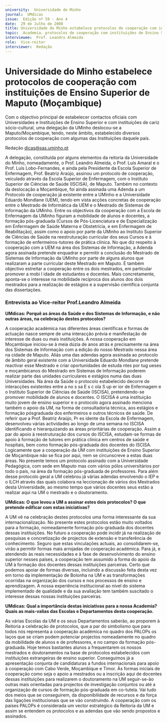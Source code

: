 ```yaml
---
university:  Universidade do Minho
journal:  UMdicas
issue:  Edição nº 59 - Ano 4
date:  29 de Julho de 2008
title: Universidade do Minho estabelece protocolos de cooperação com instituições de Ensino Superior de Maputo (Moçambique)
topic:  Academia. protocolos de cooperação com instituições de Ensino Superior de Maputo
interviewee:  Prof. Leandro Almeida
role:  Vice-reitor
interviewer:  Redação
--- 
```


# Universidade do Minho estabelece protocolos de cooperação com instituições de Ensino Superior de Maputo (Moçambique)

Com o objectivo principal de estabelecer contactos oficiais com Universidades e Instituições de Ensino Superior e com instituições de cariz sócio-cultural, uma delegação da UMinho deslocou-se a Maputo/Moçambique, tendo, neste âmbito, estabelecido diversos protocolos de cooperação com algumas das Instituições daquele país.
 
Redação dicas@sas.uminho.pt 


A delegação, constituída por alguns elementos da reitoria da Universidade do Minho, nomeadamente, o Prof. Leandro Almeida, o Prof. Luís Amaral e o Prof. Luís Lobo-Fernandes, e ainda pela Presidente da Escola Superior de Enfermagem, Prof. Beatriz Araújo, assinou um protocolo de cooperação, veiculado através da Escola Superior de Enfermagem, com o Instituto Superior de Ciências de Saúde (ISCISA), de Maputo. Também no contexto da deslocação a Moçambique, foi ainda assinada uma Adenda a um Protocolo de cooperação já existente entre a UMinho e a Universidade Eduardo Mondlane (UEM), tendo em vista acções concretas de cooperação entre o Mestrado de Informática da UEM e o Mestrado de Sistemas de Informação da UMinho.
Entre os objectivos da cooperação com a Escola de Enfermagem da UMinho figuram a mobilidade de alunos e docentes, a formação pós-graduada (Cursos de Pós-Licenciatura e de Especialização em Enfermagem de Saúde Materna e Obstetrícia, e em Enfermagem de Reabilitação), assim como o apoio por parte da UMinho ao Instituto Superior de Ciências de Saúde na reestruturação curricular dos seus Cursos e à formação de enfermeiros-tutores de prática clínica.
No que diz respeito à cooperação com a UEM na área dos Sistemas de Informação, a Adenda agora assinada pretende enquadrar e permitir a conclusão do Mestrado de Sistemas de Informação da UMinho por parte de alguns alunos que realizaram a parte curricular deste Mestrado em Maputo. È também objectivo estreitar a cooperação entre os dois mestrados, em particular promover a mobi l idade de estudantes e docentes. Mais concretamente, aponta-se o interesse na mobilidade recíproca dos alunos dos dois mestrados para a realização de estágios e a supervisão científica conjunta das dissertações.
 
### Entrevista ao Vice-reitor Prof.Leandro Almeida

**UMdicas: Porquê as áreas da Saúde e dos Sistemas de Informação, e não outras áreas, na celebração destes protocolos?**

A cooperação académica nas diferentes áreas científicas e formas de actuação nasce sempre de uma interacção prévia e manifestação de interesse de duas ou mais instituições.
A nossa cooperação em Moçambique iniciou-se à meia dúzia de anos atrás e precisamente na área dos Sistemas de Informação com a edição do nosso Mestrado nessa área na cidade de Maputo.
Aliás uma das adendas agora assinada ao protocolo de âmbito geral existente com a Universidade Eduardo Mondlane pretende reactivar esse Mestrado e criar oportunidades de estuda ntes por tug ueses e moçambicanos do Mestrado em Sistemas de Informação poderem realizar parte das unidades curriculares e estágios numa das duas Universidades.
Na área da Saúde o protocolo estabelecido decorre de interacções existentes entre a no s sa E s c ola S up er ior de Enfermagem e o Instituto Superior de Ciências de Saúde (ISCISA), pretendendo-se promover mobilidade de alunos e docentes.
O ISCISA é uma instituição muito jovem de ensino superior e o protocolo agora assinado menciona também o apoio da UM, na forma de consultadoria técnica, aos estágios e formação pósgraduada dos enfermeiros e outros técnicos de saúde. De referir que a Prof. Beatriz Araújo, Pr es idente da Escola de Enfermagem, desenvolveu várias actividades ao longo de uma semana no ISCISA identificando e hierarquizando as áreas prioritárias de cooperação.
Assim a par do apoio à reestruturação dos cursos do ISCISA, estudam-se formas de apoio à formação de tutores em prática clínica em centros de saúde e hospitais, bem como formação pós-graduada dos docentes do ISCISA.
Logicamente que a cooperação da UM com instituições de Ensino Superior de Moçambique não se fica por aqui, nem se circunscreve a estas duas áreas.
No presente temos um protocolo assinado com a Universidade Pedagógica, com sede em Maputo mas com vários pólos universitários por todo o país, na área da formação pós-graduada de professores.
Para além desse protocolo geral a UM celebrou já várias adendas envolvendo o IEP e o ILCH através das quais colabora na leccionação de vários dos Mestrados desta Universidade, ao mesmo tempo que vários docentes seus estão a realizar aqui na UM o mestrado e o doutoramento.
 

**UMdicas: O que levou a UM a assinar estes dois protocolos? O que pretende edificar com estas iniciativas?**

A UM vê na celebração destes protocolos uma forma interessante da sua internacionalização.
No presente estes protocolos estão muito voltados para a formação, nomeadamente formação pós-graduada dos docentes dessas instituições. No futuro a cooperação pode incidir já na realização de pesquisas e concretização de projectos de extensão e transferência de conhecimento. Seguro que estas vinculações actuais, ao consolidarem-se, virão a permitir formas mais arrojadas de cooperação académica. Para já, e atendendo às reais necessidades e à fase de desenvolvimento do ensino superior nesses países, a cooperação tem assumido a forma do apoio da UM à formação dos docentes dessas instituições parceiras. Certo que podemos apoiar de formas diversas, incluindo a discussão feita desta vez em torno da implementação de Bolonha na UM e as transformações ocorridas na organização dos cursos e nos processos de ensino e aprendizagem.
A nossa experiência institucional ao nível do sistema implementado de qualidade e da sua avaliação tem também suscitado o interesse dessas nossas instituições parceiras.
 
**UMdicas: Qual a importância destas iniciativas para a nossa Academia? Quais as mais-valias das Escolas e Departamentos desta cooperação.**

As várias Escolas da UM e os seus Departamentos saberão, ao proporem à Reitoria a celebração de protocolos, que a par do simbolismo que para todos nós representa a cooperação académica no quadro dos PALOPs os laços que se criam podem potenciar projectos nomeadamente no quadro da mobilidade de alunos e de professores, e no campo da formação pós-graduada. Hoje temos bastantes alunos a frequentarem os nossos mestrados e doutoramentos na base de protocolos estabelecidos com instituições estrangeiras de ensino superior.
Conseguimos já a apresentação conjunta de candidaturas a fundos internacionais para apoio à cooperação com Cabo Verde, Moçambique e Timor.
Às formas iniciais de cooperação como seja o apoio a mestrados ou a inscrição aqui de docentes dessas instituições para realizarem o doutoramento na UM seguir-se-ão outras mais orientadas para projectos de investigação conjuntos ou até a organização de cursos de formação pós-graduada em co-tutela. Vai tudo dos meios que se conseguirem, da disponibilidade de recursos e da força das ligações institucionais que se vão construindo.
A cooperação com os países PALOPs é considerada um vector estratégico da Reitoria da UM e assim se entendem os protocolos e as adendas que vão sendo propostos e assinados.


